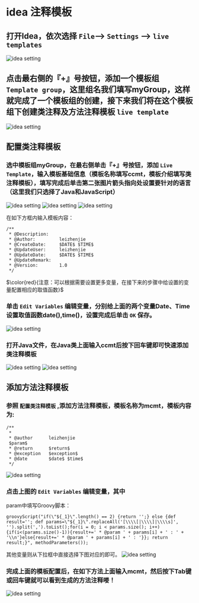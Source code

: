 # idea 注释模板
## 打开Idea，依次选择 `File`--> `Settings` --> `live templates`
![idea setting ](https://raw.githubusercontent.com/lll124/document/master/zh/java/tools/img/04.idea-注释模板-01.png)
## 点击最右侧的『+』号按钮，添加一个模板组 `Template group`，这里组名我们填写myGroup，这样就完成了一个模板组的创建，接下来我们将在这个模板组下创建类注释及方法注释模板 `live template`
![idea setting ](https://raw.githubusercontent.com/lll124/document/master/zh/java/tools/img/04.idea-注释模板-02.png)



## 配置类注释模板
### 选中模板组myGroup，在最右侧单击『+』号按钮，添加 `Live Template`，输入模板基础信息（模板名称填写ccmt，模板介绍填写类注释模板），填写完成后单击第二张图片箭头指向处设置要针对的语言（这里我们只选择了Java和JavaScript）
![idea setting ](https://raw.githubusercontent.com/lll124/document/master/zh/java/tools/img/04.idea-注释模板-03.png)
![idea setting ](https://raw.githubusercontent.com/lll124/document/master/zh/java/tools/img/04.idea-注释模板-04.png)
![idea setting ](https://raw.githubusercontent.com/lll124/document/master/zh/java/tools/img/04.idea-注释模板-05.png)

在如下方框内输入模板内容：
```
/**
 * @Description:    
 * @Author:         leizhenjie
 * @CreateDate:     $DATE$ $TIME$
 * @UpdateUser:     leizhenjie
 * @UpdateDate:     $DATE$ $TIME$
 * @UpdateRemark:   
 * @Version:        1.0
 */
```
$\color{red}{注意：可以根据需要设置更多变量，在接下来的步骤中给设置的变量配置相应的取值函数}$

### 单击 `Edit Variables` 编辑变量，分别给上面的两个变量Date、Time设置取值函数date(),time()，设置完成后单击 `OK` 保存。
![idea setting ](https://raw.githubusercontent.com/lll124/document/master/zh/java/tools/img/04.idea-注释模板-06.png)

### 打开Java文件，在Java类上面输入ccmt后按下回车键即可快速添加类注释模板
![idea setting ](https://raw.githubusercontent.com/lll124/document/master/zh/java/tools/img/04.idea-注释模板-07.png)
![idea setting ](https://raw.githubusercontent.com/lll124/document/master/zh/java/tools/img/04.idea-注释模板-08.png)

## 添加方法注释模板
### 参照 `配置类注释模板` ,添加方法注释模板，模板名称为mcmt，模板内容为:
```
/**
 * 
 * @author      leizhenjie
 $param$
 * @return      $return$
 * @exception   $exception$
 * @date        $date$ $time$
 */
```
![idea setting ](https://raw.githubusercontent.com/lll124/document/master/zh/java/tools/img/04.idea-注释模板-09.png)

### 点击上图的 `Edit Variables` 编辑变量，其中

param中填写Groovy脚本：
```
groovyScript("if(\"${_1}\".length() == 2) {return '';} else {def result=''; def params=\"${_1}\".replaceAll('[\\\\[|\\\\]|\\\\s]', '').split(',').toList();for(i = 0; i < params.size(); i++) {if(i<(params.size()-1)){result+=' * @param ' + params[i] + ' : ' + '\\n'}else{result+=' * @param ' + params[i] + ' : '}}; return result;}", methodParameters());
```
其他变量则从下拉框中直接选择下图对应的即可。
![idea setting ](https://raw.githubusercontent.com/lll124/document/master/zh/java/tools/img/04.idea-注释模板-10.png)

### 完成上面的模板配置后，在如下方法上面输入mcmt，然后按下Tab键或回车键就可以看到生成的方法注释喽！
![idea setting ](https://raw.githubusercontent.com/lll124/document/master/zh/java/tools/img/04.idea-注释模板-11.png)


